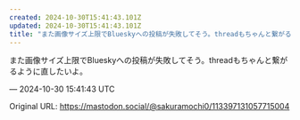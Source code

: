 ```yaml
---
created: 2024-10-30T15:41:43.101Z
updated: 2024-10-30T15:41:43.101Z
title: "また画像サイズ上限でBlueskyへの投稿が失敗してそう。threadもちゃんと繋がるように直したいよ。[...]"
---
```


<p>また画像サイズ上限でBlueskyへの投稿が失敗してそう。threadもちゃんと繋がるように直したいよ。</p>

&mdash; 2024-10-30 15:41:43 UTC

Original URL: https://mastodon.social/@sakuramochi0/113397131057715004
